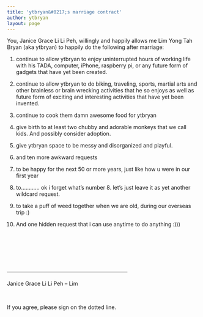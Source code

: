 ```yaml
---
title: 'ytbryan&#8217;s marriage contract'
author: ytbryan
layout: page
---
```

You, Janice Grace Li Li Peh, willingly and happily allows me Lim Yong Tah Bryan (aka ytbryan) to happily do the following after marriage:

1. continue to allow ytbryan to enjoy uninterrupted hours of working life with his TADA, computer, iPhone, raspberry pi, or any future form of gadgets that have yet been created.

2. continue to allow ytbryan to do biking, traveling, sports, martial arts and other brainless or brain wrecking activities that he so enjoys as well as future form of exciting and interesting activities that have yet been invented.

3. continue to cook them damn awesome food for ytbryan

4. give birth to at least two chubby and adorable monkeys that we call kids. And possibly consider adoption.

5. give ytbryan space to be messy and disorganized and playful.

6. and ten more awkward requests

7. to be happy for the next 50 or more years, just like how u were in our first year

8. to&#8230;&#8230;&#8230;&#8230; ok i forget what&#8217;s number 8. let&#8217;s just leave it as yet another wildcard request.

9. to take a puff of weed together when we are old, during our overseas trip :)

10. And one hidden request that i can use anytime to do anything :)))

&nbsp;

&nbsp;

&nbsp;

&#8212;&#8212;&#8212;&#8212;&#8212;&#8212;&#8212;&#8212;&#8212;&#8212;&#8212;&#8212;&#8212;&#8212;&#8212;&#8212;&#8212;&#8212;&#8212;&#8212;&#8212;&#8212;&#8211;

Janice Grace Li Li Peh &#8211; Lim

&nbsp;

If you agree, please sign on the dotted line.

&nbsp;